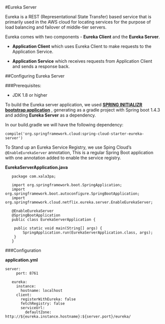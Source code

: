 #Eureka Server


Eureka is a REST (Representational State Transfer) based service that is primarily used in the AWS cloud for locating services for the purpose of load balancing and failover of middle-tier servers.

Eureka comes with two components - **Eureka Client** and the **Eureka Server**.

* **Application Client** which uses Eureka Client to make requests to the Application Service.
  
* **Application Service** which receives requests from Application Client and sends a response back.


##Configuring Eureka Server

###Prerequisites:

* JDK 1.8 or higher


To build the Eureka server application, we used  [**SPRING INITIALIZR bootstrap application**](http://start.spring.io/) , generating as a gradle project with Spring boot 1.4.3 and adding **Eureka Server** as a dependency.

In our build.gradle we will have the following dependency:

 `compile('org.springframework.cloud:spring-cloud-starter-eureka-server')`



To Stand up an Eureka Service Registry, we use Sping Cloud’s `@EnableEurekaServer` annotation, This is a regular Spring Boot application with one annotation added to enable the service registry.

**EurekaServerApplication.java**

```
   package com.xala3pa;
   
   import org.springframework.boot.SpringApplication;
   import org.springframework.boot.autoconfigure.SpringBootApplication;
   import org.springframework.cloud.netflix.eureka.server.EnableEurekaServer;
   
   @EnableEurekaServer
   @SpringBootApplication
   public class EurekaServerApplication {
   
   	public static void main(String[] args) {
   		SpringApplication.run(EurekaServerApplication.class, args);
   	}
   }
```

###Configuration

**application.yml**

```
server:  
     port: 8761
   
   eureka:  
     instance:
       hostname: localhost
     client:
       registerWithEureka: false
       fetchRegistry: false
       serviceUrl:
         defaultZone: http://${eureka.instance.hostname}:${server.port}/eureka/
```
